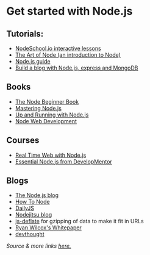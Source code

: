 # Get started with Node.js

## Tutorials:
- [NodeSchool.io interactive lessons](http://nodeschool.io/)
- [The Art of Node (an introduction to Node)](https://github.com/maxogden/art-of-node/#the-art-of-node)
- [Node.js guide](http://nodeguide.com/)
- [Build a blog with Node.js, express and MongoDB](http://howtonode.org/express-mongodb) 

## Books
- [The Node Beginner Book](http://nodebeginner.org/)
- [Mastering Node.js](https://github.com/visionmedia/masteringnode)
- [Up and Running with Node.js](http://chimera.labs.oreilly.com/books/1234000001808/index.html) 
- [Node Web Development](https://www.packtpub.com/web-development/node-web-development) 

## Courses
- [Real Time Web with Node.js](http://node.codeschool.com/) 
- [Essential Node.js from DevelopMentor](http://www.globalknowledge.co.uk/courses/it-subjects/application-development/) 

## Blogs
- [The Node.js blog](http://blog.nodejs.org/) 
- [How To Node](http://howtonode.org/) 
- [DailyJS](http://dailyjs.com/) 
- [Nodejitsu blog](http://blog.nodejitsu.com/) 
- [js-deflate](https://github.com/dankogai/js-deflate) for gzipping of data to make it fit in URLs
- [Ryan Wilcox's Whitepaper](http://www.wilcoxd.com/whitepapers/node_js/)
- [devthought](http://www.devthought.com/) 

_Source & more links [here.](http://stackoverflow.com/questions/2353818/how-do-i-get-started-with-node-js/5511507#5511507)_
